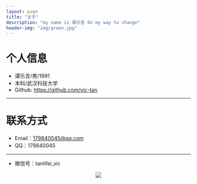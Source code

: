 ```yaml
---
layout: page
title: "关于"
description: "my name is 谭乐言 On my way to change"
header-img: "img/green.jpg"
---
```






# 个人信息

*   谭乐言/男/1991
*   本科/武汉科技大学
*   Github: <https://github.com/vic-tan>

* * *



# 联系方式

*   Email：179840045@qq.com
*   QQ：179840045

* * *

- 微信号：tanlifei_vic


<center>
    <p><img src="http://i1.piimg.com/593662/c30990e60e02112c.jpg" align="center"></p>
</center>






